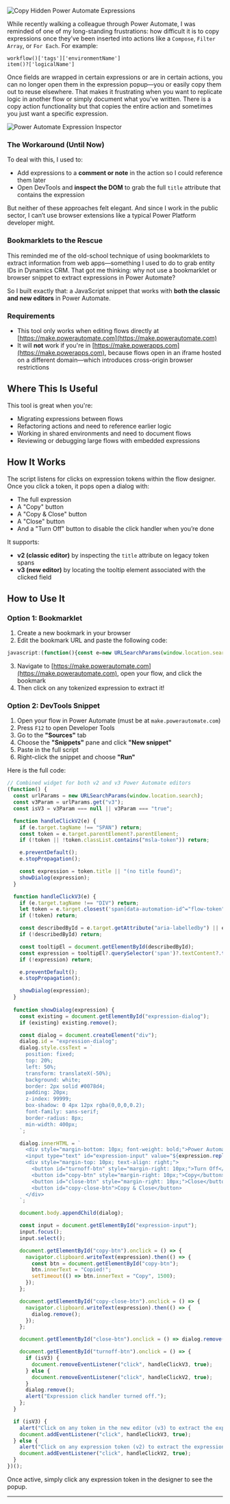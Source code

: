 ![Copy Hidden Power Automate Expressions](https://github.com/user-attachments/assets/47b4c591-c27b-4594-b84e-c0b01e1b22b2)

While recently walking a colleague through Power Automate, I was reminded of one of my long-standing frustrations: how difficult it is to copy expressions once they’ve been inserted into actions like a `Compose`, `Filter Array`, or `For Each`. For example:

```powerautomate
workflow()['tags']['environmentName']
item()?['logicalName']
```

Once fields are wrapped in certain expressions or are in certain actions, you can no longer open them in the expression popup—you or easily copy them out to reuse elsewhere. That makes it frustrating when you want to replicate logic in another flow or simply document what you’ve written. There is a copy action functionality but that copies the entire action and sometimes you just want a specific expression.

![Power Automate Expression Inspector](https://github.com/user-attachments/assets/ecb40951-2545-4c3c-b0e1-a554fbe9bb51)

### The Workaround (Until Now)

To deal with this, I used to:

- Add expressions to a **comment or note** in the action so I could reference them later
- Open DevTools and **inspect the DOM** to grab the full `title` attribute that contains the expression

But neither of these approaches felt elegant. And since I work in the public sector, I can’t use browser extensions like a typical Power Platform developer might.

### Bookmarklets to the Rescue

This reminded me of the old-school technique of using bookmarklets to extract information from web apps—something I used to do to grab entity IDs in Dynamics CRM. That got me thinking: why not use a bookmarklet or browser snippet to extract expressions in Power Automate?

So I built exactly that: a JavaScript snippet that works with **both the classic and new editors** in Power Automate.

### Requirements

- This tool only works when editing flows directly at [https://make.powerautomate.com](https://make.powerautomate.com)
- It will **not** work if you're in [https://make.powerapps.com](https://make.powerapps.com), because flows open in an iframe hosted on a different domain—which introduces cross-origin browser restrictions

## Where This Is Useful

This tool is great when you're:

- Migrating expressions between flows
- Refactoring actions and need to reference earlier logic
- Working in shared environments and need to document flows
- Reviewing or debugging large flows with embedded expressions

## How It Works

The script listens for clicks on expression tokens within the flow designer. Once you click a token, it pops open a dialog with:

- The full expression
- A "Copy" button
- A "Copy & Close" button
- A "Close" button
- And a "Turn Off" button to disable the click handler when you’re done

It supports:

- **v2 (classic editor)** by inspecting the `title` attribute on legacy token spans
- **v3 (new editor)** by locating the tooltip element associated with the clicked field

## How to Use It

### Option 1: Bookmarklet

1. Create a new bookmark in your browser
2. Edit the bookmark URL and paste the following code:
  ```javascript
  javascript:(function(){const e=new URLSearchParams(window.location.search).get("v3"),t=null===e||"true"===e;function n(e){const t=document.getElementById("expression-dialog");t&&t.remove();const n=document.createElement("div");n.id="expression-dialog",n.style.cssText="position: fixed; top: 20%; left: 50%; transform: translateX(-50%); background: white; border: 2px solid #0078d4; padding: 20px; z-index: 99999; box-shadow: 0 4px 12px rgba(0,0,0,0.2); font-family: sans-serif; border-radius: 8px; min-width: 400px;",n.innerHTML=`<div style="margin-bottom: 10px; font-weight: bold;">Power Automate Expression</div><input type="text" id="expression-input" value="${e.replace(/"/g,"&quot;")}" style="width: 100%; padding: 8px; font-size: 14px;" readonly /><div style="margin-top: 10px; text-align: right;"><button id="turnoff-btn" style="margin-right: 10px;">Turn Off</button><button id="copy-btn" style="margin-right: 10px;">Copy</button><button id="close-btn" style="margin-right: 10px;">Close</button><button id="copy-close-btn">Copy & Close</button></div>`,document.body.appendChild(n);const o=document.getElementById("expression-input");o.focus(),o.select(),document.getElementById("copy-btn").onclick=()=>{navigator.clipboard.writeText(e).then(()=>{const e=document.getElementById("copy-btn");e.innerText="Copied!",setTimeout(()=>e.innerText="Copy",1500)})},document.getElementById("copy-close-btn").onclick=()=>{navigator.clipboard.writeText(e).then(()=>{n.remove()})},document.getElementById("close-btn").onclick=()=>n.remove(),document.getElementById("turnoff-btn").onclick=()=>{t?document.removeEventListener("click",r,!0):document.removeEventListener("click",c,!0),n.remove(),alert("Expression click handler turned off.")}}function c(e){"SPAN"===e.target.tagName&&(e.preventDefault(),e.stopPropagation(),e=e.target.parentElement?.parentElement,e&&e.classList.contains("msla-token")&&n(e.title||"(no title found)"))}function r(e){"DIV"===e.target.tagName&&(e=e.target.closest('span[data-automation-id^="flow-token"]'),e&&(e=e.getAttribute("aria-labelledby")||e.getAttribute("aria-describedby"),e=document.getElementById(e)?.querySelector("span")?.textContent?.trim())&&(event.preventDefault(),event.stopPropagation(),n(e)))}t?(alert("Click on any token in the new editor (v3) to extract the expression. You can keep clicking."),document.addEventListener("click",r,!0)):(alert("Click on any expression token (v2) to extract the expression. You can keep clicking."),document.addEventListener("click",c,!0))})();
  ```
3. Navigate to [https://make.powerautomate.com](https://make.powerautomate.com), open your flow, and click the bookmark
4. Then click on any tokenized expression to extract it!

### Option 2: DevTools Snippet

1. Open your flow in Power Automate (must be at `make.powerautomate.com`)
2. Press `F12` to open Developer Tools
3. Go to the **"Sources"** tab
4. Choose the **"Snippets"** pane and click **"New snippet"**
5. Paste in the full script
6. Right-click the snippet and choose **"Run"**

  Here is the full code:
```javascript
// Combined widget for both v2 and v3 Power Automate editors
(function() {
  const urlParams = new URLSearchParams(window.location.search);
  const v3Param = urlParams.get("v3");
  const isV3 = v3Param === null || v3Param === "true";

  function handleClickV2(e) {
    if (e.target.tagName !== "SPAN") return;
    const token = e.target.parentElement?.parentElement;
    if (!token || !token.classList.contains("msla-token")) return;

    e.preventDefault();
    e.stopPropagation();

    const expression = token.title || "(no title found)";
    showDialog(expression);
  }

  function handleClickV3(e) {
    if (e.target.tagName !== "DIV") return;
    let token = e.target.closest('span[data-automation-id^="flow-token"]');
    if (!token) return;

    const describedById = e.target.getAttribute("aria-labelledby") || e.target.getAttribute("aria-describedby");
    if (!describedById) return;

    const tooltipEl = document.getElementById(describedById);
    const expression = tooltipEl?.querySelector('span')?.textContent?.trim();
    if (!expression) return;

    e.preventDefault();
    e.stopPropagation();

    showDialog(expression);
  }
  
  function showDialog(expression) {
    const existing = document.getElementById("expression-dialog");
    if (existing) existing.remove();

    const dialog = document.createElement("div");
    dialog.id = "expression-dialog";
    dialog.style.cssText = `
      position: fixed;
      top: 20%;
      left: 50%;
      transform: translateX(-50%);
      background: white;
      border: 2px solid #0078d4;
      padding: 20px;
      z-index: 99999;
      box-shadow: 0 4px 12px rgba(0,0,0,0.2);
      font-family: sans-serif;
      border-radius: 8px;
      min-width: 400px;
    `;

    dialog.innerHTML = `
      <div style="margin-bottom: 10px; font-weight: bold;">Power Automate Expression</div>
      <input type="text" id="expression-input" value="${expression.replace(/"/g, '&quot;')}" style="width: 100%; padding: 8px; font-size: 14px;" readonly />
      <div style="margin-top: 10px; text-align: right;">
        <button id="turnoff-btn" style="margin-right: 10px;">Turn Off</button>
        <button id="copy-btn" style="margin-right: 10px;">Copy</button>
        <button id="close-btn" style="margin-right: 10px;">Close</button>
        <button id="copy-close-btn">Copy & Close</button>
      </div>
    `;

    document.body.appendChild(dialog);

    const input = document.getElementById("expression-input");
    input.focus();
    input.select();

    document.getElementById("copy-btn").onclick = () => {
      navigator.clipboard.writeText(expression).then(() => {
        const btn = document.getElementById("copy-btn");
        btn.innerText = "Copied!";
        setTimeout(() => btn.innerText = "Copy", 1500);
      });
    };

    document.getElementById("copy-close-btn").onclick = () => {
      navigator.clipboard.writeText(expression).then(() => {
        dialog.remove();
      });
    };

    document.getElementById("close-btn").onclick = () => dialog.remove();

    document.getElementById("turnoff-btn").onclick = () => {
      if (isV3) {
        document.removeEventListener("click", handleClickV3, true);
      } else {
        document.removeEventListener("click", handleClickV2, true);
      }
      dialog.remove();
      alert("Expression click handler turned off.");
    };
  }

  if (isV3) {
    alert("Click on any token in the new editor (v3) to extract the expression. You can keep clicking.");
    document.addEventListener("click", handleClickV3, true);
  } else {
    alert("Click on any expression token (v2) to extract the expression. You can keep clicking.");
    document.addEventListener("click", handleClickV2, true);
  }
})();
```

Once active, simply click any expression token in the designer to see the popup.

---

